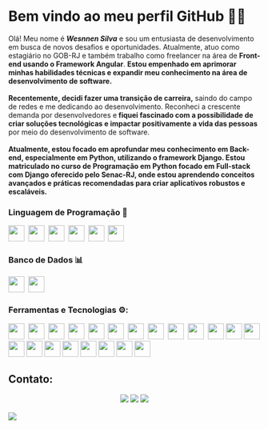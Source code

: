 # Bem vindo ao meu perfil GitHub 👋:fireworks:
<p>Olá! Meu nome é <strong><em>Wesnnen Silva</em></strong> e sou um entusiasta de desenvolvimento em busca de novos desafios e oportunidades. Atualmente, atuo como estagiário no GOB-RJ e também trabalho como freelancer na área de <strong>Front-end usando o Framework Angular</strong>. <strong>Estou empenhado em aprimorar minhas habilidades técnicas e expandir meu conhecimento na área de desenvolvimento de software.</strong><br><br>
<strong>Recentemente, decidi fazer uma transição de carreira,</strong> saindo do campo de redes e me dedicando ao desenvolvimento. Reconheci a crescente demanda por desenvolvedores e<strong> fiquei fascinado com a possibilidade de criar soluções tecnológicas e impactar positivamente a vida das pessoas</strong> por meio do desenvolvimento de software.<br><br>
<strong>Atualmente, estou focado em aprofundar meu conhecimento em Back-end, especialmente em Python, utilizando o framework Django. Estou matriculado no curso de Programação em Python focado em Full-stack com Django oferecido pelo Senac-RJ, onde estou aprendendo conceitos avançados e práticas recomendadas para criar aplicativos robustos e escaláveis.</strong>
</p>


### Linguagem de Programação :scroll:

<img height="32" width="32" src="https://cdn.jsdelivr.net/gh/devicons/devicon/icons/python/python-original-wordmark.svg" />&nbsp;
<img height="32" width="32" src="https://cdn.jsdelivr.net/gh/devicons/devicon/icons/java/java-original-wordmark.svg" />&nbsp;
<img height="32" width="32" src="https://cdn.thekrishna.in/img/icon/javascript.svg" />&nbsp; 
<img height="32" width="32" src="https://cdn.jsdelivr.net/gh/devicons/devicon/icons/html5/html5-plain-wordmark.svg" />&nbsp; 
<img height="32" width="32" src="https://cdn.jsdelivr.net/gh/devicons/devicon/icons/css3/css3-plain-wordmark.svg" />&nbsp;
<img height="32" width="32" src="https://cdn.jsdelivr.net/gh/devicons/devicon/icons/c/c-plain.svg" />


### Banco de Dados :bar_chart:

<img height="32" width="32" src="https://cdn.jsdelivr.net/gh/devicons/devicon/icons/microsoftsqlserver/microsoftsqlserver-plain-wordmark.svg"/>&nbsp;
<img height="32" width="32" src="https://cdn.thekrishna.in/img/icon/mysql.svg" />&nbsp;

### Ferramentas e Tecnologias :gear::

<img height="32" width="32" src="https://cdn.jsdelivr.net/gh/devicons/devicon/icons/pytorch/pytorch-original.svg" />&nbsp;
<img height="32" width="32" src="https://cdn.thekrishna.in/img/icon/tensorflow.svg" />&nbsp;
<img height="32" width="32" src="https://cdn.jsdelivr.net/gh/devicons/devicon/icons/django/django-plain.svg" />&nbsp; 
<img height="32" width="32" src="https://cdn.thekrishna.in/img/icon/docker.svg" />&nbsp; 
<img height="32" width="32" src="https://cdn.thekrishna.in/img/icon/kubernetes.svg" />&nbsp;
<img height="32" width="32" src="https://unpkg.com/simple-icons@v3/icons/flask.svg" />&nbsp;
<img height="32" width="32" src="https://cdn.jsdelivr.net/gh/devicons/devicon/icons/jest/jest-plain.svg" />&nbsp;
<img height="32" width="32" src="https://cdn.jsdelivr.net/gh/devicons/devicon/icons/angularjs/angularjs-plain.svg"/>&nbsp;
<img height="32" width="32" src="https://cdn.jsdelivr.net/gh/devicons/devicon/icons/jetbrains/jetbrains-original.svg" />&nbsp; 
<img height="32" width="32" src="https://cdn.thekrishna.in/img/icon/git.svg" />&nbsp; 
<img height="32" width="32" src="https://cdn.jsdelivr.net/gh/devicons/devicon/icons/bootstrap/bootstrap-original.svg" />
<img height="32" width="32" src="https://cdn.jsdelivr.net/gh/devicons/devicon/icons/nodejs/nodejs-original.svg" />
<img height="32" width="32" src="https://cdn.jsdelivr.net/gh/devicons/devicon/icons/jasmine/jasmine-plain-wordmark.svg" />
<img height="32" width="32" src="https://cdn.jsdelivr.net/gh/devicons/devicon/icons/selenium/selenium-original.svg" />
<img height="32" width="32" src="https://cdn.jsdelivr.net/gh/devicons/devicon/icons/visualstudio/visualstudio-plain.svg" />
<img height="32" width="32" src="https://cdn.jsdelivr.net/gh/devicons/devicon/icons/anaconda/anaconda-original.svg" />
<img height="32" width="32" src="https://cdn.jsdelivr.net/gh/devicons/devicon/icons/pytest/pytest-original-wordmark.svg" />
<img height="32" width="32" src="https://cdn.jsdelivr.net/gh/devicons/devicon/icons/firebase/firebase-plain-wordmark.svg" />
<img height="32" width="32" src="https://cdn.jsdelivr.net/gh/devicons/devicon/icons/windows8/windows8-original.svg" />
<img height="32" width="32" src="https://cdn.jsdelivr.net/gh/devicons/devicon/icons/linux/linux-original.svg" />
<img height="32" width="32" src="https://cdn.jsdelivr.net/gh/devicons/devicon/icons/premierepro/premierepro-original.svg" />
<br>
## Contato:
<div align="center">
<a href="https://www.youtube.com/channel/UCm_oJM61L2M0pS4-fF62MZQ" target="_blank"><img src="https://img.shields.io/badge/YouTube-FF0000?style=for-the-badge&logo=youtube&logoColor=white" target="_blank"></a>
<a href = "mailto:wesnnen@gmail.com"><img src="https://img.shields.io/badge/Gmail-D14836?style=for-the-badge&logo=gmail&logoColor=white" target="_blank"></a>
<a href="https://www.linkedin.com/in/wesnnen-silva-b7a88413b" target="_blank"><img src="https://img.shields.io/badge/-LinkedIn-%230077B5?style=for-the-badge&logo=linkedin&logoColor=white" target="_blank"></a>   
</div>
<br>
<img src="https://imgur.com/rilHVxA.png"/>
<!--
**Wesnnen/Wesnnen** is a ✨ _special_ ✨ repository because its `README.md` (this file) appears on your GitHub profile.

Here are some ideas to get you started:

- 🔭 I’m currently working on ...
- 🌱 I’m currently learning ...
- 👯 I’m looking to collaborate on ...
- 🤔 I’m looking for help with ...
- 💬 Ask me about ...
- 📫 How to reach me: ...
- 😄 Pronouns: ...
- ⚡ Fun fact: ...
-->

